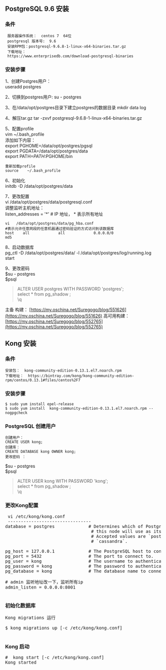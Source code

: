 ## PostgreSQL 9.6 安装

### 条件

     服务器操作系统：  centos 7  64位
     postgresql 版本号:  9.6
     安装RPM包：postgresql-9.6.8-1-linux-x64-binaries.tar.gz
     下载地址：
     https://www.enterprisedb.com/download-postgresql-binaries

### 安装步骤

   1、创建Postgres用户：  
      useradd postgres

  2、切换到postgres用户:
      su - postgres

  3、在/data/opt/postgres目录下建立postgres的数据目录
     mkdir  data   log  
     
 4、解压tar.gz
     tar -zxvf   postgresql-9.6.8-1-linux-x64-binaries.tar.gz
     
5、配置profile   
     vim ~/.bash_profile  
     添加如下内容：  
    export PGHOME=/data/opt/postgres/pgsql  
    export PGDATA=/data/opt/postgres/data  
    export PATH=$PATH:$PGHOME/bin  
    
    重新加载profile  
    source    ~/.bash_profile  
    
6、初始化   
    initdb -D  /data/opt/postgres/data
     
7、更改配置  
    vi   /data/opt/postgres/data/postgresql.conf  
    调整监听主机地址：  
    listen_addresses = '*'           #   IP 地址， * 表示所有地址  
    
    vi   /data/opt/postgres/data/pg_hba.conf  
    #表示允许任意网段的任意机器通过密码验证的方式访问到该数据库
    host    all             all             0.0.0.0/0                   md5
    
8、启动数据库  
   pg_ctl  -D  /data/opt/postgres/data/ -l /data/opt/postgres/log/running.log  start
   

9、更改密码  
    $su - postgres  
   $psql  
   > ALTER USER postgres WITH PASSWORD 'postgres';  
   > select * from pg_shadow ;  
   > \q
   
主备    构建：  [https://my.oschina.net/Suregogo/blog/551626](https://my.oschina.net/Suregogo/blog/551626)
高可用构建： [https://my.oschina.net/Suregogo/blog/552765](https://my.oschina.net/Suregogo/blog/552765)
   
## Kong 安装

### 条件  
    安装包：  kong-community-edition-0.13.1.el7.noarch.rpm
    下载地址：  https://bintray.com/kong/kong-community-edition-rpm/centos/0.13.1#files/centos%2F7


### 安装步骤  

    $ sudo yum install epel-release
    $ sudo yum install  kong-community-edition-0.13.1.el7.noarch.rpm --nogpgcheck


### PostgreSQL 创建用户
    创建用户：  
    CREATE USER kong;    
    创建库：  
    CREATE DATABASE kong OWNER kong;
    更改密码 ：  
   $su - postgres  
   $psql  
   > ALTER USER kong WITH PASSWORD 'kong';  
   > select * from pg_shadow ;  
   > \q


### 更改Kong配置  
<pre>
 vi /etc/kong/kong.conf 
 --------------------------------
database = postgres             # Determines which of PostgreSQL or Cassandra
                                 # this node will use as its datastore.
                                 # Accepted values are `postgres` and
                                 # `cassandra`.

pg_host = 127.0.0.1             # The PostgreSQL host to connect to.
pg_port = 5432                  # The port to connect to.
pg_user = kong                  # The username to authenticate if required.
pg_password = kong              # The password to authenticate if required.
pg_database = kong              # The database name to connect to.

# admin 监听地址改一下，监听所有ip
admin_listen = 0.0.0.0:8001

</pre>


### 初始化数据库
<pre>
Kong migrations 运行 

$ kong migrations up [-c /etc/kong/kong.conf]

</pre>

### Kong 启动  
<pre>
#  kong start [-c /etc/kong/kong.conf]
Kong started

</pre>











